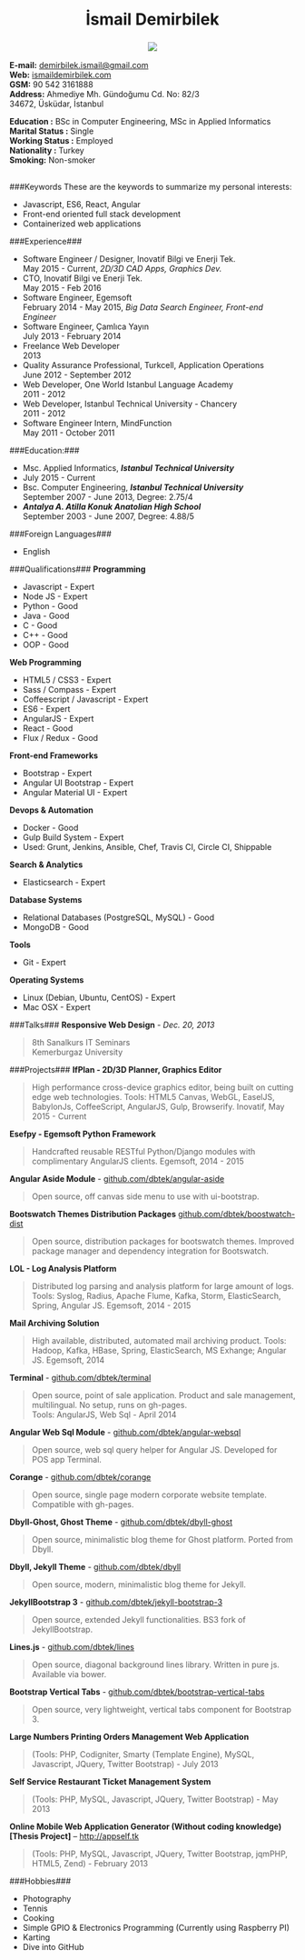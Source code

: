 <h1 align="center">
  İsmail Demirbilek
</h1>
<h3 align="center">
  <img src ="../../blob/master/image.png?raw=true"/>
</h3>

**E-mail:**  demirbilek.ismail@gmail.com  	
**Web:**     [ismaildemirbilek.com](http://ismaildemirbilek.com)  
**GSM:**     90 542 3161888  
**Address:** Ahmediye Mh. Gündoğumu Cd. No: 82/3  
34672, Üsküdar, İstanbul
		 
**Education :** BSc in Computer Engineering, MSc in Applied Informatics  
**Marital Status :** Single  
**Working Status :** Employed  
**Nationality :** Turkey  
**Smoking:** Non-smoker  

<h2></h2>

###Keywords
These are the keywords to summarize my personal interests:  
* Javascript, ES6, React, Angular
* Front-end oriented full stack development
* Containerized web applications

###Experience###
- Software Engineer / Designer, Inovatif Bilgi ve Enerji Tek.  
  May 2015 - Current, *2D/3D CAD Apps, Graphics Dev.*
- CTO, Inovatif Bilgi ve Enerji Tek.  
  May 2015 - Feb 2016
- Software Engineer, Egemsoft  
  February 2014 - May 2015, *Big Data Search Engineer, Front-end Engineer*  
- Software Engineer, Çamlıca Yayın  
  July 2013 - February 2014
- Freelance Web Developer  
  2013
- Quality Assurance Professional, Turkcell, Application Operations  
  June 2012 - September 2012
- Web Developer, One World Istanbul Language Academy  
  2011 - 2012
- Web Developer, Istanbul Technical University - Chancery  
  2011 - 2012
- Software Engineer Intern, MindFunction  
  May 2011 - October 2011

###Education:###
- Msc. Applied Informatics, ***Istanbul Technical University***
- July 2015 - Current
- Bsc. Computer Engineering, ***Istanbul Technical University***  
  September 2007 - June 2013, Degree: 2.75/4  
- ***Antalya A. Atilla Konuk Anatolian High School***  
  September 2003 - June 2007, Degree: 4.88/5  
  
###Foreign Languages###
- English  

###Qualifications###
**Programming**
* Javascript - Expert
* Node JS - Expert
* Python - Good
* Java - Good
* C - Good
* C++ - Good
* OOP - Good

**Web Programming**  
* HTML5 / CSS3 - Expert
* Sass / Compass - Expert
* Coffeescript / Javascript - Expert
* ES6 - Expert
* AngularJS - Expert
* React - Good
* Flux / Redux - Good

**Front-end Frameworks**  
* Bootstrap - Expert
* Angular UI Bootstrap - Expert
* Angular Material UI - Expert
  
**Devops & Automation**
* Docker - Good
* Gulp Build System - Expert
* Used: Grunt, Jenkins, Ansible, Chef, Travis CI, Circle CI, Shippable
  
**Search & Analytics**
* Elasticsearch - Expert

**Database Systems**  
* Relational Databases (PostgreSQL, MySQL) - Good
* MongoDB - Good

**Tools** 
* Git - Expert

**Operating Systems**
* Linux (Debian, Ubuntu, CentOS) - Expert
* Mac OSX - Expert

###Talks###
**Responsive Web Design** - *Dec. 20, 2013*   
>8th Sanalkurs IT Seminars  
>Kemerburgaz University

###Projects###
**IfPlan - 2D/3D Planner, Graphics Editor**
>High performance cross-device graphics editor, being built on cutting edge web technologies.
>Tools: HTML5 Canvas, WebGL, EaselJS, BabylonJs, CoffeeScript, AngularJS, Gulp, Browserify.
>Inovatif, May 2015 - Current

**Esefpy - Egemsoft Python Framework**
>Handcrafted reusable RESTful Python/Django modules with complimentary AngularJS clients.
>Egemsoft, 2014 - 2015

**Angular Aside Module** - [github.com/dbtek/angular-aside](http://github.com/dbtek/angular-aside)  
>Open source, off canvas side menu to use with ui-bootstrap.

**Bootswatch Themes Distribution Packages** [github.com/dbtek/boostwatch-dist](http://github.com/dbtek/bootswatch-dist)  
>Open source, distribution packages for bootswatch themes. Improved package manager and dependency integration for Bootswatch.

**LOL - Log Analysis Platform**
>Distributed log parsing and analysis platform for large amount of logs.
>Tools: Syslog, Radius, Apache Flume, Kafka, Storm, ElasticSearch, Spring, Angular JS.
>Egemsoft, 2014 - 2015

**Mail Archiving Solution**
>High available, distributed, automated mail archiving product.
>Tools: Hadoop, Kafka, HBase, Spring, ElasticSearch, MS Exhange; Angular JS.
>Egemsoft, 2014

**Terminal** - [github.com/dbtek/terminal](http://github.com/dbtek/terminal)  
>Open source, point of sale application. Product and sale management, multilingual. No setup, runs on gh-pages.  
>Tools: AngularJS, Web Sql - April 2014

**Angular Web Sql Module** - [github.com/dbtek/angular-websql](http://github.com/dbtek/angular-websql)  
>Open source, web sql query helper for Angular JS. Developed for POS app Terminal.  

**Corange** - [github.com/dbtek/corange](http://github.com/dbtek/corange)
>Open source, single page modern corporate website template. Compatible with gh-pages.

**Dbyll-Ghost, Ghost Theme** - [github.com/dbtek/dbyll-ghost](http://github.com/dbtek/dbyll-ghost)  
>Open source, minimalistic blog theme for Ghost platform. Ported from Dbyll.

**Dbyll, Jekyll Theme** - [github.com/dbtek/dbyll](http://github.com/dbtek/dbyll)  
>Open source, modern, minimalistic blog theme for Jekyll.  

**JekyllBootstrap 3** - [github.com/dbtek/jekyll-bootstrap-3](http://github.com/dbtek/jekyll-bootstrap-3)  
>Open source, extended Jekyll functionalities. BS3 fork of JekyllBootstrap.  

**Lines.js** - [github.com/dbtek/lines](http://github.com/dbtek/lines)  
>Open source, diagonal background lines library. Written in pure js. Available via bower.  

**Bootstrap Vertical Tabs** - [github.com/dbtek/bootstrap-vertical-tabs](http://github.com/dbtek/bootstrap-vertical-tabs)  
>Open source, very lightweight, vertical tabs component for Bootstrap 3.  

**Large Numbers Printing Orders Management Web Application**
>(Tools: PHP, Codigniter,  Smarty (Template Engine), MySQL, Javascript, JQuery, Twitter Bootstrap) - July 2013

**Self Service Restaurant Ticket Management System**
>(Tools: PHP, MySQL, Javascript, JQuery, Twitter Bootstrap) - May 2013  

**Online Mobile Web Application Generator (Without coding knowledge) [Thesis Project]** – http://appself.tk
>(Tools: PHP, MySQL, Javascript, JQuery, Twitter Bootstrap, jqmPHP, HTML5, Zend) - February 2013

###Hobbies###

* Photography
* Tennis
* Cooking
* Simple GPIO & Electronics Programming (Currently using Raspberry PI)
* Karting
* Dive into GitHub

